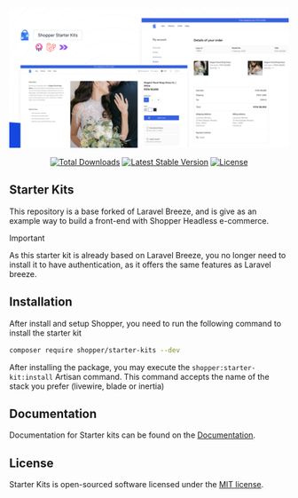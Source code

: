 <p align="center"><img src="/art/socialcard.png" alt="Logo Shopper Starter kit"></p>

<p align="center">
    <a href="https://packagist.org/packages/shopper/starter-kits"><img src="https://img.shields.io/packagist/dt/shopper/starter-kits" alt="Total Downloads"></a>
    <a href="https://packagist.org/packages/shopper/starter-kits"><img src="https://img.shields.io/packagist/v/shopper/starter-kits" alt="Latest Stable Version"></a>
    <a href="https://packagist.org/packages/shopper/starter-kits"><img src="https://img.shields.io/packagist/l/shopper/starter-kits" alt="License"></a>
</p>

## Starter Kits

This repository is a base forked of Laravel Breeze, and is give as an example way to build a front-end with Shopper Headless e-commerce.

> [!IMPORTANT]  
> As this starter kit is already based on Laravel Breeze, you no longer need to install it to have authentication, as it offers the same features as Laravel breeze.

## Installation

After install and setup Shopper, you need to run the following  command to install the starter kit

```bash
composer require shopper/starter-kits --dev
```

After installing the package, you may execute the `shopper:starter-kit:install` Artisan command. This command accepts the name of the stack you prefer (livewire, blade or inertia)

## Documentation

Documentation for Starter kits can be found on the [Documentation](https://laravelshopper.dev/docs/starter-kits).

## License

Starter Kits is open-sourced software licensed under the [MIT license](LICENSE.md).
